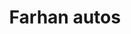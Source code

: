 ---
title: "Farhan autos"
url: /karachi/farhan-autos-block-14-federal-b-area-naseerabad-block-14-gulberg-town/
shop: shop
---